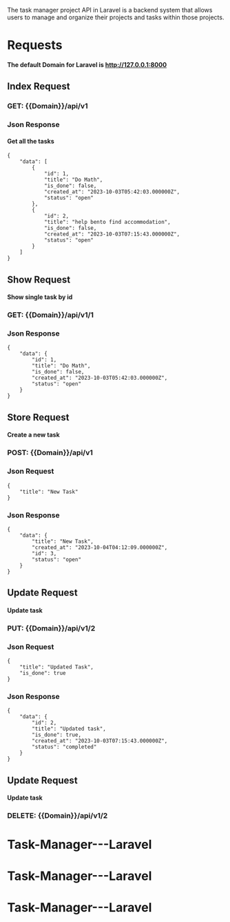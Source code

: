 The task manager project API in Laravel is a backend system that allows users to manage and organize their projects and tasks within those projects.
# Requests

#### The default Domain for Laravel is http://127.0.0.1:8000

## Index Request

### GET: {{Domain}}/api/v1

### Json Response

#### Get all the tasks

```
{
    "data": [
        {
            "id": 1,
            "title": "Do Math",
            "is_done": false,
            "created_at": "2023-10-03T05:42:03.000000Z",
            "status": "open"
        },
        {
            "id": 2,
            "title": "help bento find accommodation",
            "is_done": false,
            "created_at": "2023-10-03T07:15:43.000000Z",
            "status": "open"
        }
    ]
}
```



## Show Request

#### Show single task by id 

### GET: {{Domain}}/api/v1/1

### Json Response

```
{
    "data": {
        "id": 1,
        "title": "Do Math",
        "is_done": false,
        "created_at": "2023-10-03T05:42:03.000000Z",
        "status": "open"
    }
}
```



## Store Request

#### Create a new task

### POST: {{Domain}}/api/v1

### Json Request

```
{
    "title": "New Task"
}
```

### Json Response

```
{
    "data": {
        "title": "New Task",
        "created_at": "2023-10-04T04:12:09.000000Z",
        "id": 3,
        "status": "open"
    }
}
```


## Update Request

#### Update task

### PUT: {{Domain}}/api/v1/2

### Json Request

```
{
    "title": "Updated Task",
    "is_done": true
}
```

### Json Response

```
{
    "data": {
        "id": 2,
        "title": "Updated task",
        "is_done": true,
        "created_at": "2023-10-03T07:15:43.000000Z",
        "status": "completed"
    }
}
```

## Update Request

#### Update task

### DELETE: {{Domain}}/api/v1/2

# Task-Manager---Laravel
# Task-Manager---Laravel
# Task-Manager---Laravel
